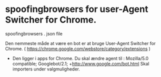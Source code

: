 # spoofingbrowsers for user-Agent Switcher for Chrome.
spoofingbrowsers . json file

Den nemmeste måde at være en bot er at bruge User-Agent Switcher for Chrome.
( https://chrome.google.com/webstore/category/extensions  )

- Den ligger i apps for Chrome. 
Du skal ændre agent til : 
Mozilla/5.0  compatible; Googlebot/2.1; +http://www.google.com/bot.html
Skal importers under valgmuligheder.
